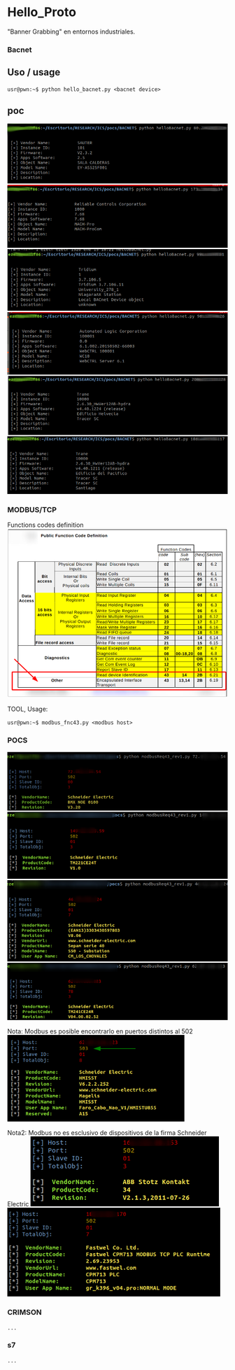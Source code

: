 # Hello_Proto
"Banner Grabbing" en entornos industriales. 

### Bacnet
## Uso / usage

	usr@pwn:~$ python hello_bacnet.py <bacnet device> 

## poc	
![poc_1](bacnet/pocs/poc_1.png)
![poc_2](bacnet/pocs/poc_2.png)
![poc_3](bacnet/pocs/poc_3.png)
![poc_4](bacnet/pocs/poc_4.png)
![poc_5](bacnet/pocs/poc_5.png)
![poc_6](bacnet/pocs/poc_6.png)


### MODBUS/TCP

Functions codes definition
![poc_1](info/modbusFNC43.png)

TOOL, Usage: 

    usr@pwn:~$ modbus_fnc43.py <modbus host>

### POCS
![poc_1](pocs/modbus_poc_1.png)
![poc_2](pocs/modbus_poc_2.png)
![poc_3](pocs/modbus_poc_3.png)
![poc_4](pocs/modbus_poc_4.png)

Nota: Modbus es posible encontrarlo en puertos distintos al 502
![poc_5](pocs/modbus_poc_5.png)

Nota2: Modbus no es esclusivo de dispositivos de la firma Schneider Electric
![poc_6](pocs/modbus_poc_6.png)
![poc_6](pocs/modbus_poc_7.png)


### CRIMSON
	...
### s7
	...	


